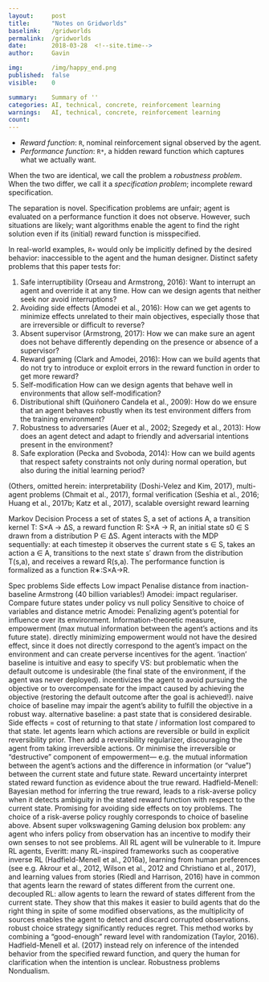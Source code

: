 ```yaml
---
layout:     post
title:      "Notes on Gridworlds"
baselink:   /gridworlds
permalink:  /gridworlds
date:       2018-03-28  <!--site.time-->
author:     Gavin

img:        /img/happy_end.png
published:	false
visible: 	0

summary:    Summary of ''
categories: AI, technical, concrete, reinforcement learning
warnings:	AI, technical, concrete, reinforcement learning
count:		
---
```


* _Reward function_: `R`, nominal reinforcement signal observed by the agent.
* _Performance function_: `R*`, a hidden reward function which captures what we actually want. 

When the two are identical, we call the problem a _robustness problem_. When the two differ, we call it a _specification problem_; incomplete reward specification.

The separation is novel. Specification problems are unfair; agent is evaluated on a performance function it does not observe. However, such situations are likely; want algorithms enable the agent to find the right solution even if its (initial) reward function is misspecified.

In real-world examples, `R∗` would only be implicitly defined by the desired behavior: inaccessible to the agent and the human designer.
Distinct safety problems that this paper tests for:

1. Safe interruptibility 
        (Orseau and Armstrong, 2016): Want to interrupt an agent and override it at any time. How can we design agents that neither seek nor avoid interruptions?
2. Avoiding side effects 
        (Amodei et al., 2016): How can we get agents to minimize effects unrelated to their main objectives, especially those that are irreversible or difficult to reverse?
3. Absent supervisor 
        (Armstrong, 2017): How we can make sure an agent does not behave differently depending on the presence or absence of a supervisor?
4. Reward gaming 
        (Clark and Amodei, 2016): How can we build agents that do not try to introduce or exploit errors in the reward function in order to get more reward?
5. Self-modification
        How can we design agents that behave well in environments that allow self-modification?
6. Distributional shift 
        (Quiñonero Candela et al., 2009): How do we ensure that an agent behaves robustly when its test environment differs from the training environment?
7. Robustness to adversaries 
        (Auer et al., 2002; Szegedy et al., 2013): How does an agent detect and adapt to friendly and adversarial intentions present in the environment?
8. Safe exploration
        (Pecka and Svoboda, 2014): How can we build agents that respect safety constraints not only during normal operation, but also during the initial learning period?

(Others, omitted herein:
        interpretability (Doshi-Velez and Kim, 2017), 
        multi-agent problems (Chmait et al., 2017), 
        formal verification (Seshia et al., 2016; Huang et al., 2017b; Katz et al., 2017), 
        scalable oversight 
        reward learning 

Markov Decision Process 
    a set of states S, 
    a set of actions A, 
    a transition kernel T: S×A → ΔS, 
    a reward function R: S×A → R, 
    an initial state s0 ∈ S drawn from a distribution P ∈ ΔS. 
    Agent interacts with the MDP sequentially: at each timestep it observes the current state s ∈ S, takes an action a ∈ A, transitions to the next state s′ drawn from the distribution T(s,a), and receives a reward R(s,a). The performance function is formalized as a function R∗:S×A→R.


Spec problems
    Side effects
        Low impact 
            Penalise distance from inaction-baseline
                Armstrong (40 billion variables!)
                Amodei: impact regulariser. Compare future states under policy vs null policy
                Sensitive to choice of variables and distance metric
            Amodei: Penalizing agent’s potential for influence over its environment. Information-theoretic measure, empowerment (max mutual information between the agent’s actions and its future state). 
                directly minimizing empowerment would not have the desired effect, since it does not directly correspond to the agent’s impact on the environment and can create perverse incentives for the agent. 
            ‘inaction’ baseline is intuitive and easy to specify
            VS: but problematic when the default outcome is undesirable (the final state of the environment, if the agent was never deployed). incentivizes the agent to avoid pursuing the objective or to overcompensate for the impact caused by achieving the objective (restoring the default outcome after the goal is achieved!). 
            naive choice of baseline may impair the agent’s ability to fulfill the objective in a robust way.
            alternative baseline: a past state that is considered desirable. Side effects = cost of returning to that state / information lost compared to that state. 
                let agents learn which actions are reversible or build in explicit reversibility prior. Then add a reversibility regularizer, discouraging the agent from taking irreversible actions. 
            Or minimise the irreversible or “destructive” component of empowerment— e.g. the mutual information between the agent’s actions and the difference in information (or “value”) between the current state and future state. 
        Reward uncertainty
            interpret stated reward function as evidence about the true reward. Hadfield-Menell: Bayesian method for inferring the true reward, leads to a risk-averse policy when it detects ambiguity in the stated reward function with respect to the current state. Promising for avoiding side effects on toy problems. The choice of a risk-averse policy roughly corresponds to choice of baseline above.
    Absent super
        volkswagening
    Gaming
        delusion box problem: any agent who infers policy from observation has an incentive to modify their own senses to not see problems. All RL agent will be vulnerable to it. 
        Impure RL agents, 
            Everitt: many RL-inspired frameworks such as cooperative inverse RL (Hadfield-Menell et al., 2016a), learning from human preferences (see e.g. Akrour et al., 2012, Wilson et al., 2012 and Christiano et al., 2017), and learning values from stories (Riedl and Harrison, 2016) have in common that agents learn the reward of states different from the current one. 
            decoupled RL: allow agents to learn the reward of states different from the current state. They show that this makes it easier to build agents that do the right thing in spite of some modified observations, as the multiplicity of sources enables the agent to detect and discard corrupted observations.
            robust choice strategy significantly reduces regret. This method works by combining a “good-enough” reward level with randomization (Taylor, 2016). Hadfield-Menell et al. (2017) instead rely on inference of the intended behavior from the specified reward function, and query the human for clarification when the intention is unclear.
Robustness problems
    Nondualism. 